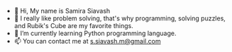 - 👋 Hi, My name is Samira Siavash
- 👀 I really like problem solving, that's why programming, solving puzzles, and Rubik's Cube are my favorite things.
- 🌱 I’m currently learning Python programming language.
- 📫 You can contact me at s.siavash.m@gmail.com


<!---
SamiraSiavash/SamiraSiavash is a ✨ special ✨ repository because its `README.md` (this file) appears on your GitHub profile.
You can click the Preview link to take a look at your changes.
--->
